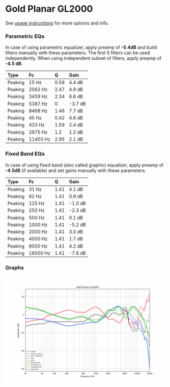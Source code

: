 # Gold Planar GL2000
See [usage instructions](https://github.com/jaakkopasanen/AutoEq#usage) for more options and info.

### Parametric EQs
In case of using parametric equalizer, apply preamp of **-5.4dB** and build filters manually
with these parameters. The first 5 filters can be used independently.
When using independent subset of filters, apply preamp of **-4.5 dB**.

| Type    | Fc       |    Q | Gain    |
|:--------|:---------|:-----|:--------|
| Peaking | 15 Hz    | 0.58 | 4.4 dB  |
| Peaking | 2062 Hz  | 2.47 | 4.9 dB  |
| Peaking | 3459 Hz  | 2.34 | 6.6 dB  |
| Peaking | 5387 Hz  | 0    | -3.7 dB |
| Peaking | 8468 Hz  | 1.46 | 7.7 dB  |
| Peaking | 45 Hz    | 0.42 | 4.6 dB  |
| Peaking | 433 Hz   | 1.59 | 2.4 dB  |
| Peaking | 2975 Hz  | 1.2  | 1.2 dB  |
| Peaking | 11403 Hz | 2.95 | 2.1 dB  |

### Fixed Band EQs
In case of using fixed band (also called graphic) equalizer, apply preamp of **-4.5dB**
(if available) and set gains manually with these parameters.

| Type    | Fc       |    Q | Gain    |
|:--------|:---------|:-----|:--------|
| Peaking | 31 Hz    | 1.41 | 4.1 dB  |
| Peaking | 62 Hz    | 1.41 | 0.9 dB  |
| Peaking | 125 Hz   | 1.41 | -1.0 dB |
| Peaking | 250 Hz   | 1.41 | -2.3 dB |
| Peaking | 500 Hz   | 1.41 | 0.1 dB  |
| Peaking | 1000 Hz  | 1.41 | -5.2 dB |
| Peaking | 2000 Hz  | 1.41 | 3.0 dB  |
| Peaking | 4000 Hz  | 1.41 | 1.7 dB  |
| Peaking | 8000 Hz  | 1.41 | 4.2 dB  |
| Peaking | 16000 Hz | 1.41 | -7.6 dB |

### Graphs
![](./Gold%20Planar%20GL2000.png)